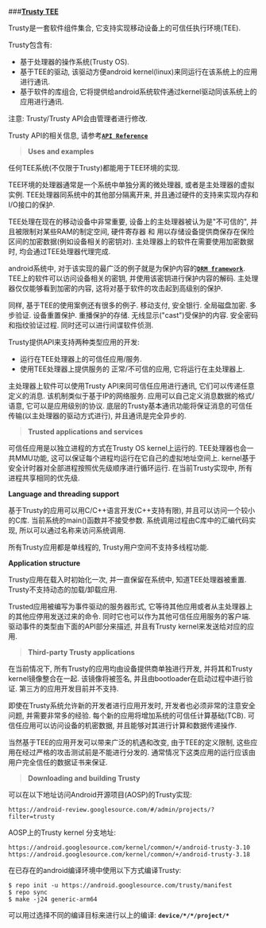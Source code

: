 

###[**Trusty TEE**](http://source.android.com/security/trusty/index.html)

Trusty是一套软件组件集合, 它支持实现移动设备上的可信任执行环境(TEE).

Trusty包含有:

 - 基于处理器的操作系统(Trusty OS).
 - 基于TEE的驱动, 该驱动方便android kernel(linux)来同运行在该系统上的应用进行通讯.
 - 基于软件的库组合, 它将提供给android系统软件通过kernel驱动同该系统上的应用进行通讯.

注意: Trusty/Trusty API会由管理者进行修改.

Trusty API的相关信息, 请参考[**`API Reference`**](http://source.android.com/security/trusty/trusty-ref.html)

> **Uses and examples**

任何TEE系统(不仅限于Trusty)都能用于TEE环境的实现.

TEE环境的处理器通常是一个系统中单独分离的微处理器, 或者是主处理器的虚拟实例. TEE处理器同系统中的其他部分隔离开来, 并且通过硬件的支持来实现内存和I/O接口的保护.

TEE处理在现在的移动设备中非常重要, 设备上的主处理器被认为是"不可信的", 并且被限制对某些RAM的制定空间, 硬件寄存器 和 用以存储设备提供商保存在保险区间的加密数据(例如设备相关的密钥对). 主处理器上的软件在需要使用加密数据时, 均会通过TEE处理器代理完成.

android系统中, 对于该实现的最广泛的例子就是为保护内容的[**`DRM framework`**](http://source.android.com/devices/drm.html). TEE上的软件可以访问设备相关的密钥, 并使用该密钥进行保护内容的解码. 主处理器仅仅能够看到加密的内容, 这将对基于软件的攻击起到高级别的保护.

同样, 基于TEE的使用案例还有很多的例子. 移动支付, 安全银行. 全局磁盘加密. 多步验证. 设备重置保护. 重播保护的存储. 无线显示("cast")受保护的内容. 安全密码和指纹验证过程. 同时还可以进行间谍软件侦测.

Trusty提供API来支持两种类型应用的开发:

 - 运行在TEE处理器上的可信任应用/服务.
 - 使用TEE处理器上提供服务的 正常/不可信的应用, 它将运行在主处理器上.

主处理器上软件可以使用Trusty API来同可信任应用进行通讯, 它们可以传递任意定义的消息. 该机制类似于基于IP的网络服务.  应用可以自己定义消息数据的格式/语意, 它可以是应用级别的协议. 底层的Trusty基本通讯功能将保证消息的可信任传输(以主处理器的驱动方式进行), 并且通讯是完全异步的.

> **Trusted applications and services**

可信任应用是以独立进程的方式在Trusty OS kernel上运行的. TEE处理器也会一共MMU功能, 这可以保证每个进程均运行在它自己的虚拟地址空间上. kernel基于安全计时器对全部进程按照优先级顺序进行循环运行. 在当前Trusty实现中, 所有进程共享相同的优先级.

**Language and threading support**

基于Trusty的应用可以用C/C++语言开发(C++支持有限), 并且可以访问一个较小的C库. 当前系统的main()函数并不接受参数. 系统调用过程由C库中的汇编代码实现, 所以可以通过名称来访问系统调用.

所有Trusty应用都是单线程的, Trusty用户空间不支持多线程功能.

**Application structure**

Trusty应用在载入时初始化一次, 并一直保留在系统中, 知道TEE处理器被重置. Trusty不支持动态的加载/卸载应用.

Trusted应用被编写为事件驱动的服务器形式, 它等待其他应用或者从主处理器上的其他应停用发送过来的命令. 同时它也可以作为其他可信任应用服务的客户端. 驱动事件的类型由下面的API部分来描述, 并且有Trusty kernel来发送给对应的应用.

> **Third-party Trusty applications**

在当前情况下, 所有Trusty的应用均由设备提供商单独进行开发, 并将其和Trusty kernel镜像整合在一起. 该镜像将被签名, 并且由bootloader在启动过程中进行验证. 第三方的应用开发目前并不支持.

即使在Trusty系统允许新的开发者进行应用开发时, 开发者也必须非常的注意安全问题, 并需要非常多的经验. 每个新的应用将增加系统的可信任计算基础(TCB). 可信任应用可以访问设备的机密数据, 并且能够对其进行计算和数据传递操作.

当然基于TEE的应用开发可以带来广泛的机遇和改变, 由于TEE的定义限制, 这些应用在经过严格的攻击测试前是不能进行分发的. 通常情况下这类应用的运行应该由用户完全信任的数据证书来保证.

> **Downloading and building Trusty**

可以在以下地址访问Android开源项目(AOSP)的Trusty实现:

    https://android-review.googlesource.com/#/admin/projects/?filter=trusty

AOSP上的Trusty kernel 分支地址:

    https://android.googlesource.com/kernel/common/+/android-trusty-3.10
    https://android.googlesource.com/kernel/common/+/android-trusty-3.18

在已存在的android编译环境中使用以下方式编译Trusty:

    $ repo init -u https://android.googlesource.com/trusty/manifest
    $ repo sync
    $ make -j24 generic-arm64

可以用过选择不同的编译目标来进行以上的编译: **`device/*/*/project/*`**

